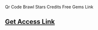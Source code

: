 ﻿Qr Code Brawl Stars Credits Free Gems Link
## [**Get Access Link**](https://allresources.xyz/brawlstars.html/)
